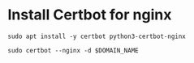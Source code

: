 # Install Certbot for nginx

    sudo apt install -y certbot python3-certbot-nginx

    sudo certbot --nginx -d $DOMAIN_NAME
